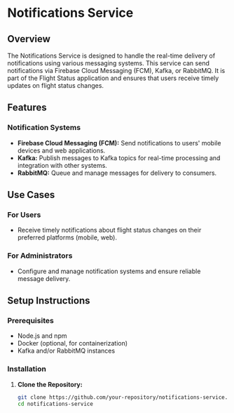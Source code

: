 # Notifications Service

## Overview

The Notifications Service is designed to handle the real-time delivery of notifications using various messaging systems. This service can send notifications via Firebase Cloud Messaging (FCM), Kafka, or RabbitMQ. It is part of the Flight Status application and ensures that users receive timely updates on flight status changes.

## Features

### Notification Systems
- **Firebase Cloud Messaging (FCM):** Send notifications to users' mobile devices and web applications.
- **Kafka:** Publish messages to Kafka topics for real-time processing and integration with other systems.
- **RabbitMQ:** Queue and manage messages for delivery to consumers.

## Use Cases

### For Users
- Receive timely notifications about flight status changes on their preferred platforms (mobile, web).

### For Administrators
- Configure and manage notification systems and ensure reliable message delivery.

## Setup Instructions

### Prerequisites
- Node.js and npm
- Docker (optional, for containerization)
- Kafka and/or RabbitMQ instances

### Installation

1. **Clone the Repository:**

   ```bash
   git clone https://github.com/your-repository/notifications-service.git
   cd notifications-service
